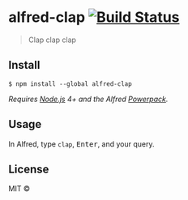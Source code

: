 # alfred-clap [![Build Status](https://travis-ci.org/theleoji/alfred-clap.svg?branch=master)](https://travis-ci.org/theleoji/alfred-clap)

> Clap clap clap


## Install

```
$ npm install --global alfred-clap
```

*Requires [Node.js](https://nodejs.org) 4+ and the Alfred [Powerpack](https://www.alfredapp.com/powerpack/).*


## Usage

In Alfred, type `clap`, <kbd>Enter</kbd>, and your query.


## License

MIT © [](https://leoji.dev)
